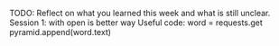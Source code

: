 TODO: Reflect on what you learned this week and what is still unclear.
Session 1:
with open is better way
Useful code:
word = requests.get
pyramid.append(word.text)
